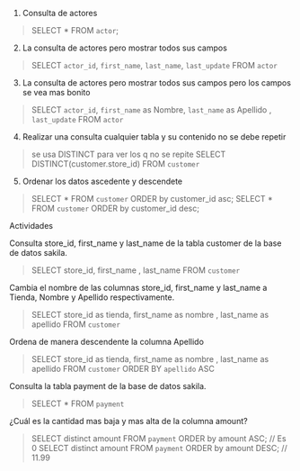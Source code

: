 1. Consulta de actores
> SELECT * FROM `actor`;
2. La consulta de actores  pero mostrar  todos  sus  campos
> SELECT `actor_id`, `first_name`, `last_name`, `last_update` FROM `actor`
3. La consulta de actores  pero mostrar  todos  sus  campos pero los  campos se vea mas  bonito 
> SELECT `actor_id`, `first_name` as Nombre, `last_name` as Apellido , `last_update` FROM `actor`
4. Realizar  una  consulta cualquier  tabla y su contenido no se debe repetir 
> se usa DISTINCT para  ver  los q no se repite
> SELECT DISTINCT(customer.store_id) FROM `customer`
5. Ordenar  los datos ascedente  y descendete 
> SELECT * FROM `customer` ORDER by customer_id asc;
> SELECT * FROM `customer` ORDER by customer_id desc;

Actividades

Consulta store_id, first_name y last_name de la tabla customer de la base de datos sakila.

> SELECT store_id, first_name , last_name FROM `customer` 

Cambia el nombre de las columnas store_id, first_name y last_name a Tienda, Nombre y Apellido respectivamente.

> SELECT store_id as tienda, first_name as nombre , last_name as apellido FROM `customer`

Ordena de manera descendente la columna Apellido
> SELECT store_id as tienda, first_name as nombre , last_name as apellido FROM `customer` ORDER BY `apellido` ASC

Consulta la tabla payment de la base de datos sakila.

> SELECT * FROM `payment`


¿Cuál es la cantidad mas baja y mas alta de la columna amount?
>  SELECT distinct amount FROM `payment` ORDER by amount ASC; // Es 0
> SELECT distinct amount  FROM `payment` ORDER by amount DESC; // 11.99

